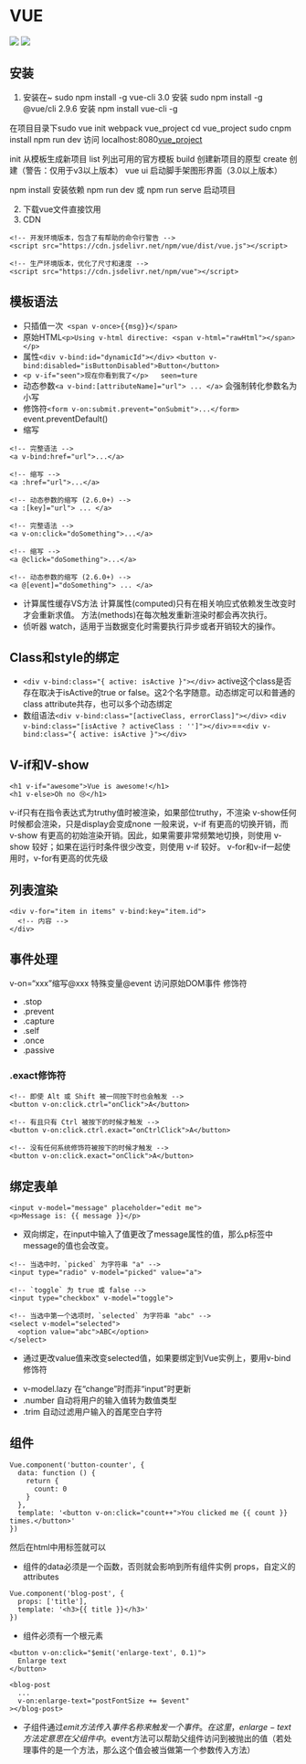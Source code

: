 # VUE
![](VUE/(null))
![](VUE/66C2FC9E-54E2-4ED1-9040-8B40CCBFBBDA.png)
## 安装
1. 安装在~ 
sudo npm install -g vue-cli
3.0 安装 sudo npm install -g @vue/cli
2.9.6 安装 npm install vue-cli -g

在项目目录下sudo vue init webpack vue_project
cd vue_project
sudo cnpm install
npm run dev
访问 localhost:8080[vue_project](http://localhost:8080/)


init  从模板生成新项目
list   列出可用的官方模板
build  创建新项目的原型
create 创建（警告：仅用于v3以上版本）
vue ui  启动脚手架图形界面（3.0以上版本）

npm install 安装依赖
npm run dev 或 npm run serve 启动项目

2. 下载vue文件直接饮用
3. CDN
```
<!-- 开发环境版本，包含了有帮助的命令行警告 -->
<script src="https://cdn.jsdelivr.net/npm/vue/dist/vue.js"></script>

<!-- 生产环境版本，优化了尺寸和速度 -->
<script src="https://cdn.jsdelivr.net/npm/vue"></script>
```
## 模板语法
* 只插值一次` <span v-once>{{msg}}</span>`
* 原始HTML`<p>Using v-html directive: <span v-html="rawHtml"></span></p>`
* 属性`<div v-bind:id="dynamicId"></div>`    `<button v-bind:disabled="isButtonDisabled">Button</button>`
* `<p v-if="seen">现在你看到我了</p>   seen=ture`
* 动态参数`<a v-bind:[attributeName]="url"> ... </a>` 会强制转化参数名为小写
* 修饰符`<form v-on:submit.prevent="onSubmit">...</form>` event.preventDefault()
* 缩写
```
<!-- 完整语法 -->
<a v-bind:href="url">...</a>

<!-- 缩写 -->
<a :href="url">...</a>

<!-- 动态参数的缩写 (2.6.0+) -->
<a :[key]="url"> ... </a>
```

```
<!-- 完整语法 -->
<a v-on:click="doSomething">...</a>

<!-- 缩写 -->
<a @click="doSomething">...</a>

<!-- 动态参数的缩写 (2.6.0+) -->
<a @[event]="doSomething"> ... </a>
```
* 计算属性缓存VS方法
计算属性(computed)只有在相关响应式依赖发生改变时才会重新求值。
方法(methods)在每次触发重新渲染时都会再次执行。
* 侦听器 watch，适用于当数据变化时需要执行异步或者开销较大的操作。
## Class和style的绑定
* `<div v-bind:class="{ active: isActive }"></div>`  active这个class是否存在取决于isActive的true or false。这2个名字随意。动态绑定可以和普通的class attribute共存，也可以多个动态绑定
* 数组语法`<div v-bind:class="[activeClass, errorClass]"></div>`
`<div v-bind:class="[isActive ? activeClass : '']"></div>`==`<div v-bind:class="{ active: isActive }"></div>`
## V-if和V-show
```
<h1 v-if="awesome">Vue is awesome!</h1>
<h1 v-else>Oh no 😢</h1>
```
v-if只有在指令表达式为truthy值时被渲染，如果部位truthy，不渲染
v-show任何时候都会渲染，只是display会变成none
一般来说，v-if 有更高的切换开销，而 v-show 有更高的初始渲染开销。因此，如果需要非常频繁地切换，则使用 v-show 较好；如果在运行时条件很少改变，则使用 v-if 较好。
v-for和v-if一起使用时，v-for有更高的优先级
## 列表渲染
```
<div v-for="item in items" v-bind:key="item.id">
  <!-- 内容 -->
</div>
```
## 事件处理
v-on=“xxx”缩写@xxx
特殊变量@event 访问原始DOM事件
修饰符
* .stop
* .prevent
* .capture
* .self
* .once
* .passive
### .exact修饰符
```
<!-- 即使 Alt 或 Shift 被一同按下时也会触发 -->
<button v-on:click.ctrl="onClick">A</button>

<!-- 有且只有 Ctrl 被按下的时候才触发 -->
<button v-on:click.ctrl.exact="onCtrlClick">A</button>

<!-- 没有任何系统修饰符被按下的时候才触发 -->
<button v-on:click.exact="onClick">A</button>
```
## 绑定表单
```
<input v-model="message" placeholder="edit me">
<p>Message is: {{ message }}</p>
```
* 双向绑定，在input中输入了值更改了message属性的值，那么p标签中message的值也会改变。
```
<!-- 当选中时，`picked` 为字符串 "a" -->
<input type="radio" v-model="picked" value="a">

<!-- `toggle` 为 true 或 false -->
<input type="checkbox" v-model="toggle">

<!-- 当选中第一个选项时，`selected` 为字符串 "abc" -->
<select v-model="selected">
  <option value="abc">ABC</option>
</select>
```
+ 通过更改value值来改变selected值，如果要绑定到Vue实例上，要用v-bind
修饰符
* v-model.lazy 在“change”时而非“input”时更新
* .number 自动将用户的输入值转为数值类型
* .trim 自动过滤用户输入的首尾空白字符
## 组件
```
Vue.component('button-counter', {
  data: function () {
    return {
      count: 0
    }
  },
  template: '<button v-on:click="count++">You clicked me {{ count }} times.</button>'
})
```
然后在html中用<button-counter></button-counter>标签就可以
* 组件的data必须是一个函数，否则就会影响到所有组件实例
props，自定义的attributes
```
Vue.component('blog-post', {
  props: ['title'],
  template: '<h3>{{ title }}</h3>'
})
```
* 组件必须有一个根元素
```
<button v-on:click="$emit('enlarge-text', 0.1)">
  Enlarge text
</button>
```
```
<blog-post
  ...
  v-on:enlarge-text="postFontSize += $event"
></blog-post>
```
* 子组件通过$emit方法传入事件名称来触发一个事件。在这里，enlarge-text方法定意思在父组件中。$event方法可以帮助父组件访问到被抛出的值（若处理事件的是一个方法，那么这个值会被当做第一个参数传入方法）






